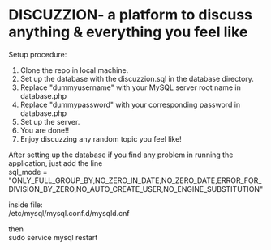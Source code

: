 # DISCUZZION- a platform to discuss anything & everything you feel like 

Setup procedure:  
1. Clone the repo in local machine.  
2. Set up the database with the discuzzion.sql in the database directory.  
3. Replace "dummyusername" with your MySQL server root name in database.php   
4. Replace "dummypassword" with your corresponding password in database.php  
5. Set up the server.  
6. You are done!!  
7. Enjoy discuzzing any random topic you feel like!   


After setting up the database if you find any problem in running the application, just add the line    
sql_mode = "ONLY_FULL_GROUP_BY,NO_ZERO_IN_DATE,NO_ZERO_DATE,ERROR_FOR_DIVISION_BY_ZERO,NO_AUTO_CREATE_USER,NO_ENGINE_SUBSTITUTION"

inside file:  
/etc/mysql/mysql.conf.d/mysqld.cnf  

then  
sudo service mysql restart  


